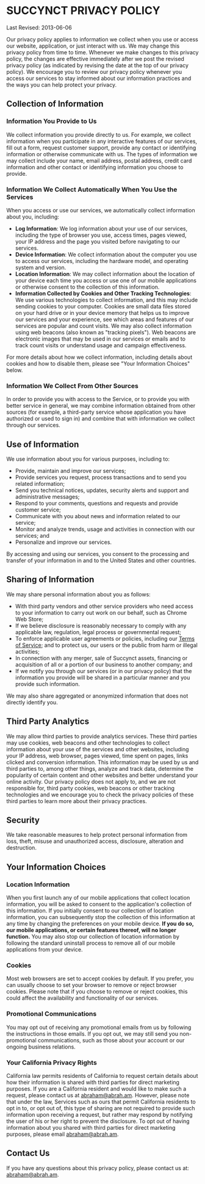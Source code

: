 # SUCCYNCT PRIVACY POLICY

Last Revised: 2013-06-06

Our privacy policy applies to information we collect when you use or access our website, application, or just interact with us. We may change this privacy policy from time to time. Whenever we make changes to this privacy policy, the changes are effective immediately after we post the revised privacy policy (as indicated by revising the date at the top of our privacy policy). We encourage you to review our privacy policy whenever you access our services to stay informed about our information practices and the ways you can help protect your privacy.

## Collection of Information

### Information You Provide to Us

We collect information you provide directly to us. For example, we collect information when you participate in any interactive features of our services, fill out a form, request customer support, provide any contact or identifying information or otherwise communicate with us. The types of information we may collect include your name, email address, postal address, credit card information and other contact or identifying information you choose to provide.

### Information We Collect Automatically When You Use the Services

When you access or use our services, we automatically collect information about you, including:

* **Log Information**: We log information about your use of our services, including the type of browser you use, access times, pages viewed, your IP address and the page you visited before navigating to our services.
* **Device Information**: We collect information about the computer you use to access our services, including the hardware model, and operating system and version.
* **Location Information**: We may collect information about the location of your device each time you access or use one of our mobile applications or otherwise consent to the collection of this information.
* **Information Collected by Cookies and Other Tracking Technologies**: We use various technologies to collect information, and this may include sending cookies to your computer. Cookies are small data files stored on your hard drive or in your device memory that helps us to improve our services and your experience, see which areas and features of our services are popular and count visits. We may also collect information using web beacons (also known as "tracking pixels"). Web beacons are electronic images that may be used in our services or emails and to track count visits or understand usage and campaign effectiveness.

For more details about how we collect information, including details about cookies and how to disable them, please see "Your Information Choices" below.

### Information We Collect From Other Sources

In order to provide you with access to the Service, or to provide you with better service in general, we may combine information obtained from other sources (for example, a third-party service whose application you have authorized or used to sign in) and combine that with information we collect through our services.

## Use of Information

We use information about you for various purposes, including to:

* Provide, maintain and improve our services;
* Provide services you request, process transactions and to send you related information;
* Send you technical notices, updates, security alerts and support and administrative messages;
* Respond to your comments, questions and requests and provide customer service;
* Communicate with you about news and information related to our service;
* Monitor and analyze trends, usage and activities in connection with our services; and
* Personalize and improve our services.

By accessing and using our services, you consent to the processing and transfer of your information in and to the United States and other countries.

## Sharing of Information

We may share personal information about you as follows:

* With third party vendors and other service providers who need access to your information to carry out work on our behalf, such as Chrome Web Store;
* If we believe disclosure is reasonably necessary to comply with any applicable law, regulation, legal process or governmental request;
* To enforce applicable user agreements or policies, including our [Terms of Service](https://github.com/abraham/succynct-tos/blob/master/terms.md); and to protect us, our users or the public from harm or illegal activities;
* In connection with any merger, sale of Succynct assets, financing or acquisition of all or a portion of our business to another company; and
* If we notify you through our services (or in our privacy policy) that the information you provide will be shared in a particular manner and you provide such information.

We may also share aggregated or anonymized information that does not directly identify you.

## Third Party Analytics

We may allow third parties to provide analytics services. These third parties may use cookies, web beacons and other technologies to collect information about your use of the services and other websites, including your IP address, web browser, pages viewed, time spent on pages, links clicked and conversion information. This information may be used by us and third parties to, among other things, analyze and track data, determine the popularity of certain content and other websites and better understand your online activity. Our privacy policy does not apply to, and we are not responsible for, third party cookies, web beacons or other tracking technologies and we encourage you to check the privacy policies of these third parties to learn more about their privacy practices.

## Security

We take reasonable measures to help protect personal information from loss, theft, misuse and unauthorized access, disclosure, alteration and destruction.

## Your Information Choices

### Location Information

When you first launch any of our mobile applications that collect location information, you will be asked to consent to the application's collection of this information.   If you initially consent to our collection of location information, you can subsequently stop the collection of this information at any time by changing the preferences on your mobile device.  **If you do so, our mobile applications, or certain features thereof, will no longer function.**  You may also stop our collection of location information by following the standard uninstall process to remove all of our mobile applications from your device.

### Cookies

Most web browsers are set to accept cookies by default. If you prefer, you can usually choose to set your browser to remove or reject browser cookies. Please note that if you choose to remove or reject cookies, this could affect the availability and functionality of our services.

### Promotional Communications

You may opt out of receiving any promotional emails from us by following the instructions in those emails. If you opt out, we may still send you non-promotional communications, such as those about your account or our ongoing business relations.

### Your California Privacy Rights

California law permits residents of California to request certain details about how their information is shared with third parties for direct marketing purposes.  If you are a California resident and would like to make such a request, please contact us at [abraham@abrah.am](mailto:abraham@abrah.am).  However, please note that under the law, Services such as ours that permit California residents to opt in to, or opt out of, this type of sharing are not required to provide such information upon receiving a request, but rather may respond by notifying the user of his or her right to prevent the disclosure.  To opt out of having information about you shared with third parties for direct marketing purposes, please email [abraham@abrah.am](mailto:abraham@abrah.am).

## Contact Us

If you have any questions about this privacy policy, please contact us at:  [abraham@abrah.am](mailto:abraham@abrah.am).